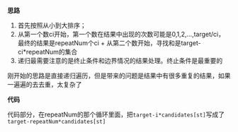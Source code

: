 **思路**

1. 首先按照从小到大排序；
2. 从第一个数ci开始，第一个数在结果中出现的次数可能是0,1,2,...,target/ci，最终的结果是repeatNum个ci + 从第二个数开始，寻找和是target-ci*repeatNum的集合
3. 递归最需要注意的是终止条件和边界情况的结果处理。终止条件是最重要的

刚开始的思路是直接递归遍历，但是带来的问题是结果中有很多重复的结果，如果一遍遍的去去重，太复杂了

**代码**

代码部分，在repeatNum的那个循环里面，把`target-i*candidates[st]`写成了`target-repeatNum*candidates[st]`
